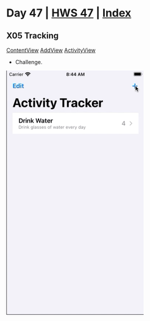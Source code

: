 # Day 47 | [HWS 47](https://www.hackingwithswift.com/100/swiftui/47) | [Index](https://github.com/JulesMoorhouse/100DaysOfSwiftUI/blob/main/README.md)

## X05 Tracking

[ContentView](https://github.com/JulesMoorhouse/100DaysOfSwiftUI/blob/main/X05%20Tracking/X05%20Tracking/ContentView.swift)
[AddView](https://github.com/JulesMoorhouse/100DaysOfSwiftUI/blob/main/X05%20Tracking/X05%20Tracking/AddView.swift)
[ActivityView](https://github.com/JulesMoorhouse/100DaysOfSwiftUI/blob/main/X05%20Tracking/X05%20Tracking/ActivityView.swift)

- Challenge.

<img src="../Images/day47.gif">
